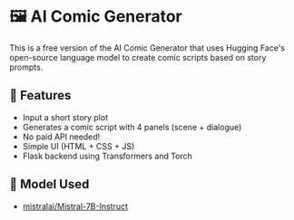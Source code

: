 # 🖼️ AI Comic Generator

This is a free version of the AI Comic Generator that uses Hugging Face's open-source language model to create comic scripts based on story prompts.

## 🚀 Features

- Input a short story plot
- Generates a comic script with 4 panels (scene + dialogue)
- No paid API needed!
- Simple UI (HTML + CSS + JS)
- Flask backend using Transformers and Torch

## 🧠 Model Used

- [mistralai/Mistral-7B-Instruct](https://huggingface.co/mistralai/Mistral-7B-Instruct)
